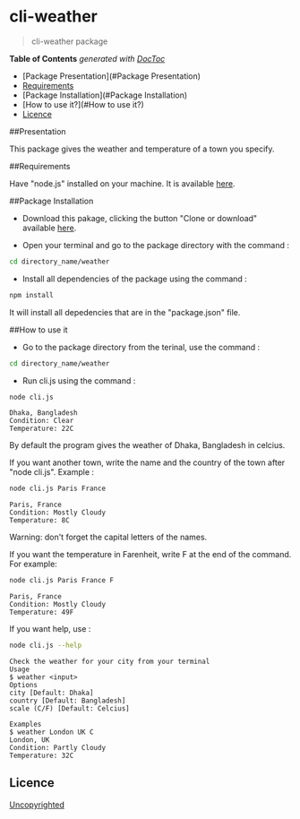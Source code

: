 # cli-weather

> cli-weather package

**Table of Contents**  *generated with [DocToc](https://github.com/thlorenz/doctoc)*

- [Package Presentation](#Package Presentation)
- [Requirements](#Requirements)
- [Package Installation](#Package Installation)
- [How to use it?](#How to use it?)
- [Licence](#licence)

##Presentation

This package gives the weather and temperature of a town you specify.

##Requirements

Have "node.js" installed on your machine. It is available [here](https://nodejs.org/en/).

##Package Installation
- Download this pakage, clicking the button "Clone or download" available [here](https://github.com/92bondstreet/rdd-cdd-tdd).

- Open your terminal and go to the package directory with the command :
```sh
cd directory_name/weather
```
- Install all dependencies of the package using the command :
```sh
npm install
```
It will install all depedencies that are in the "package.json" file.


##How to use it
- Go to the package directory from the terinal, use the command :
```sh
cd directory_name/weather
```
- Run cli.js using the command :
```sh
node cli.js
```
```
Dhaka, Bangladesh
Condition: Clear
Temperature: 22C
```

By default the program gives the weather of Dhaka, Bangladesh in celcius. 

If you want another town, write the name and the country of the town after "node cli.js". Example :
```sh
node cli.js Paris France
```

```
Paris, France
Condition: Mostly Cloudy
Temperature: 8C
```

Warning: don't forget the capital letters of the names.

If you want the temperature in Farenheit, write F at the end of the command. For example:
```sh
node cli.js Paris France F
```
```
Paris, France
Condition: Mostly Cloudy
Temperature: 49F
```


If you want help, use :
```sh
node cli.js --help
```

```
Check the weather for your city from your terminal
Usage
$ weather <input>
Options
city [Default: Dhaka]
country [Default: Bangladesh]
scale (C/F) [Default: Celcius]

Examples
$ weather London UK C
London, UK
Condition: Partly Cloudy
Temperature: 32C
```


## Licence
[Uncopyrighted](http://zenhabits.net/uncopyright/)
